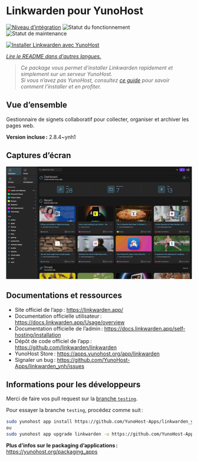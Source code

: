 <!--
Nota bene : ce README est automatiquement généré par <https://github.com/YunoHost/apps/tree/master/tools/readme_generator>
Il NE doit PAS être modifié à la main.
-->

# Linkwarden pour YunoHost

[![Niveau d’intégration](https://apps.yunohost.org/badge/integration/linkwarden)](https://ci-apps.yunohost.org/ci/apps/linkwarden/)
![Statut du fonctionnement](https://apps.yunohost.org/badge/state/linkwarden)
![Statut de maintenance](https://apps.yunohost.org/badge/maintained/linkwarden)

[![Installer Linkwarden avec YunoHost](https://install-app.yunohost.org/install-with-yunohost.svg)](https://install-app.yunohost.org/?app=linkwarden)

*[Lire le README dans d'autres langues.](./ALL_README.md)*

> *Ce package vous permet d’installer Linkwarden rapidement et simplement sur un serveur YunoHost.*  
> *Si vous n’avez pas YunoHost, consultez [ce guide](https://yunohost.org/install) pour savoir comment l’installer et en profiter.*

## Vue d’ensemble

Gestionnaire de signets collaboratif pour collecter, organiser et archiver les pages web.


**Version incluse :** 2.8.4~ynh1

## Captures d’écran

![Capture d’écran de Linkwarden](./doc/screenshots/dashboard.jpg)

## Documentations et ressources

- Site officiel de l’app : <https://linkwarden.app/>
- Documentation officielle utilisateur : <https://docs.linkwarden.app/Usage/overview>
- Documentation officielle de l’admin : <https://docs.linkwarden.app/self-hosting/installation>
- Dépôt de code officiel de l’app : <https://github.com/linkwarden/linkwarden>
- YunoHost Store : <https://apps.yunohost.org/app/linkwarden>
- Signaler un bug : <https://github.com/YunoHost-Apps/linkwarden_ynh/issues>

## Informations pour les développeurs

Merci de faire vos pull request sur la [branche `testing`](https://github.com/YunoHost-Apps/linkwarden_ynh/tree/testing).

Pour essayer la branche `testing`, procédez comme suit :

```bash
sudo yunohost app install https://github.com/YunoHost-Apps/linkwarden_ynh/tree/testing --debug
ou
sudo yunohost app upgrade linkwarden -u https://github.com/YunoHost-Apps/linkwarden_ynh/tree/testing --debug
```

**Plus d’infos sur le packaging d’applications :** <https://yunohost.org/packaging_apps>
